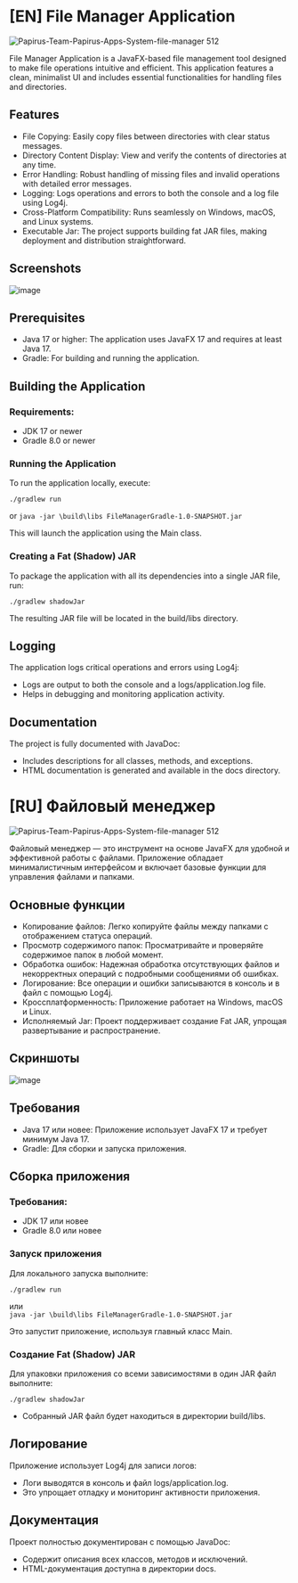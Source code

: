 # [EN] File Manager Application
![Papirus-Team-Papirus-Apps-System-file-manager 512](https://github.com/user-attachments/assets/69af5090-dfe0-4e3d-85d2-9aa00a5edeb8)



File Manager Application is a JavaFX-based file management tool designed to make file operations intuitive and efficient. This application features a clean, minimalist UI and includes essential functionalities for handling files and directories.

## Features
* File Copying: Easily copy files between directories with clear status messages.
* Directory Content Display: View and verify the contents of directories at any time.
* Error Handling: Robust handling of missing files and invalid operations with detailed error messages.
* Logging: Logs operations and errors to both the console and a log file using Log4j.
* Cross-Platform Compatibility: Runs seamlessly on Windows, macOS, and Linux systems.
* Executable Jar: The project supports building fat JAR files, making deployment and distribution straightforward.
## Screenshots
![image](https://github.com/user-attachments/assets/1e06f85b-8c59-40a4-8bfc-f44e99317961)


## Prerequisites
* Java 17 or higher: The application uses JavaFX 17 and requires at least Java 17.
* Gradle: For building and running the application.
## Building the Application
### Requirements:
* JDK 17 or newer
* Gradle 8.0 or newer
### Running the Application
To run the application locally, execute:

 ``` ./gradlew run ```
  
or 
 ``` java -jar \build\libs FileManagerGradle-1.0-SNAPSHOT.jar ```

This will launch the application using the Main class.

### Creating a Fat (Shadow) JAR
To package the application with all its dependencies into a single JAR file, run:

``` ./gradlew shadowJar ```

The resulting JAR file will be located in the build/libs directory.

## Logging
The application logs critical operations and errors using Log4j:

* Logs are output to both the console and a logs/application.log file.
* Helps in debugging and monitoring application activity.
## Documentation
The project is fully documented with JavaDoc:

* Includes descriptions for all classes, methods, and exceptions.
* HTML documentation is generated and available in the docs directory.

# [RU] Файловый менеджер
![Papirus-Team-Papirus-Apps-System-file-manager 512](https://github.com/user-attachments/assets/69dc4763-67d0-4cef-9ac9-c1a90be9dd3b)




Файловый менеджер — это инструмент на основе JavaFX для удобной и эффективной работы с файлами. Приложение обладает минималистичным интерфейсом и включает базовые функции для управления файлами и папками.

## Основные функции
* Копирование файлов: Легко копируйте файлы между папками с отображением статуса операций.
* Просмотр содержимого папок: Просматривайте и проверяйте содержимое папок в любой момент.
* Обработка ошибок: Надежная обработка отсутствующих файлов и некорректных операций с подробными сообщениями об ошибках.
* Логирование: Все операции и ошибки записываются в консоль и в файл с помощью Log4j.
* Кроссплатформенность: Приложение работает на Windows, macOS и Linux.
* Исполняемый Jar: Проект поддерживает создание Fat JAR, упрощая развертывание и распространение.
## Скриншоты
![image](https://github.com/user-attachments/assets/c9dddf04-9438-47d4-981f-29ef8dbcbe59)

## Требования
* Java 17 или новее: Приложение использует JavaFX 17 и требует минимум Java 17.
* Gradle: Для сборки и запуска приложения.
## Сборка приложения
### Требования:
* JDK 17 или новее
* Gradle 8.0 или новее
### Запуск приложения
Для локального запуска выполните:

``` ./gradlew run ```
  
или  
``` java -jar \build\libs FileManagerGradle-1.0-SNAPSHOT.jar ```

Это запустит приложение, используя главный класс Main.

### Создание Fat (Shadow) JAR
Для упаковки приложения со всеми зависимостями в один JAR файл выполните:

``` ./gradlew shadowJar ```
* Собранный JAR файл будет находиться в директории build/libs.

## Логирование
Приложение использует Log4j для записи логов:

* Логи выводятся в консоль и файл logs/application.log.
* Это упрощает отладку и мониторинг активности приложения.
## Документация
Проект полностью документирован с помощью JavaDoc:

* Содержит описания всех классов, методов и исключений.
* HTML-документация доступна в директории docs.

